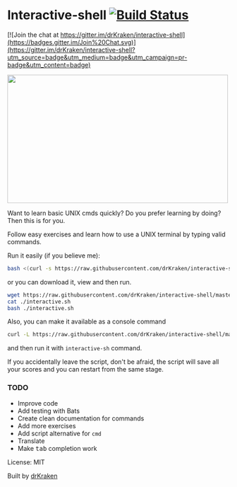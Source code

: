 # Interactive-shell  [![Build Status](https://travis-ci.org/drKraken/interactive-shell.svg?branch=master)](https://travis-ci.org/drKraken/interactive-shell)

[![Join the chat at https://gitter.im/drKraken/interactive-shell](https://badges.gitter.im/Join%20Chat.svg)](https://gitter.im/drKraken/interactive-shell?utm_source=badge&utm_medium=badge&utm_campaign=pr-badge&utm_content=badge)

<img src='http://i61.tinypic.com/n2iwpc.png' width='500' height='290'/>

Want to learn basic UNIX cmds quickly? Do you prefer learning by doing? Then this is for you.

Follow easy exercises and learn how to use a UNIX terminal by typing valid commands.

Run it easily (if you believe me):

```bash
bash <(curl -s https://raw.githubusercontent.com/drKraken/interactive-shell/master/interactive.sh)
```

or you can download it, view and then run.

```bash
wget https://raw.githubusercontent.com/drKraken/interactive-shell/master/interactive.sh;
cat ./interactive.sh
bash ./interactive.sh
```

Also, you can make it available as a console command

```bash
curl -L https://raw.githubusercontent.com/drKraken/interactive-shell/master/interactive.sh -o /usr/local/bin/interactive-sh && chmod +x /usr/local/bin/interactive-sh
```
and then run it with ``interactive-sh`` command.

If you accidentally leave the script, don't be afraid, the script will save all your scores and you can restart from the same stage.

### TODO
> 
- Improve code
- Add testing with Bats
- Create clean documentation for commands
- Add more exercises
- Add script alternative for ```cmd```
- Translate
- Make <kbd>tab</kbd> completion work

License: MIT

Built by [drKraken](https://github.com/drkraken)
